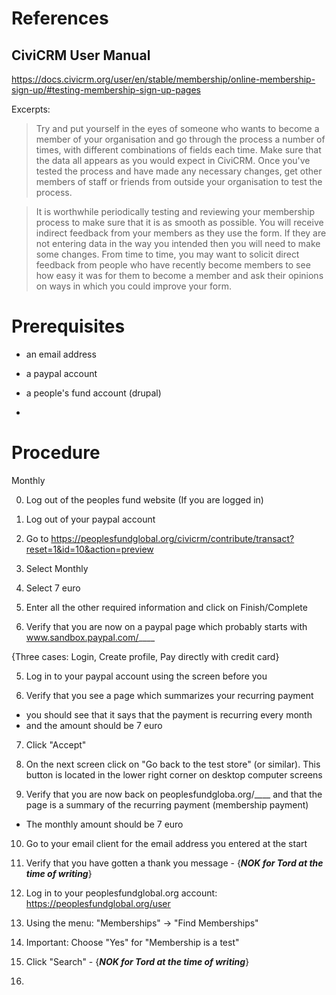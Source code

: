 

# References

## CiviCRM User Manual

https://docs.civicrm.org/user/en/stable/membership/online-membership-sign-up/#testing-membership-sign-up-pages

Excerpts:

> Try and put yourself in the eyes of someone who wants to become a member of your organisation and go through the process a number of times, with different combinations of fields each time. Make sure that the data all appears as you would expect in CiviCRM. Once you've tested the process and have made any necessary changes, get other members of staff or friends from outside your organisation to test the process.

> It is worthwhile periodically testing and reviewing your membership process to make sure that it is as smooth as possible. You will receive indirect feedback from your members as they use the form. If they are not entering data in the way you intended then you will need to make some changes. From time to time, you may want to solicit direct feedback from people who have recently become members to see how easy it was for them to become a member and ask their opinions on ways in which you could improve your form.


# Prerequisites

* an email address
* a paypal account
* a people's fund account (drupal)


* 


# Procedure



Monthly

0. Log out of the peoples fund website (If you are logged in)

1. Log out of your paypal account

1. Go to https://peoplesfundglobal.org/civicrm/contribute/transact?reset=1&id=10&action=preview

2. Select Monthly

3. Select 7 euro

3. Enter all the other required information and click on Finish/Complete

4. Verify that you are now on a paypal page which probably starts with www.sandbox.paypal.com/____ 

{Three cases: Login, Create profile, Pay directly with credit card}

5. Log in to your paypal account using the screen before you

6. Verify that you see a page which summarizes your recurring payment
  * you should see that it says that the payment is recurring every month
  * and the amount should be 7 euro

7. Click "Accept"

8. On the next screen click on "Go back to the test store" (or similar). This button is located in the lower right corner on desktop computer screens

9. Verify that you are now back on peoplesfundgloba.org/____ and that the page is a summary of the recurring payment (membership payment)
  * The monthly amount should be 7 euro

10. Go to your email client for the email address you entered at the start

11. Verify that you have gotten a thank you message - {***NOK for Tord at the time of writing***}

12. Log in to your peoplesfundglobal.org account: https://peoplesfundglobal.org/user

13. Using the menu: "Memberships" -> "Find Memberships"

14. Important: Choose "Yes" for "Membership is a test"

15. Click "Search" - {***NOK for Tord at the time of writing***}

16. 

